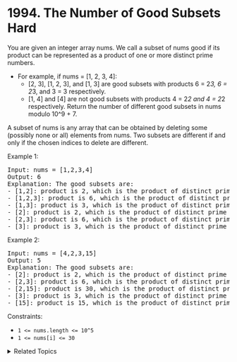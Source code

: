 # 1994. The Number of Good Subsets<br> Hard

You are given an integer array nums. We call a subset of nums good if its product can be represented as a product of one or more distinct prime numbers.

- For example, if nums = [1, 2, 3, 4]:
	- [2, 3], [1, 2, 3], and [1, 3] are good subsets with products 6 = 2*3, 6 = 2*3, and 3 = 3 respectively.
	- [1, 4] and [4] are not good subsets with products 4 = 2*2 and 4 = 2*2 respectively.
Return the number of different good subsets in nums modulo 10^9 + 7.

A subset of nums is any array that can be obtained by deleting some (possibly none or all) elements from nums. Two subsets are different if and only if the chosen indices to delete are different.

Example 1:

<pre>
Input: nums = [1,2,3,4]
Output: 6
Explanation: The good subsets are:
- [1,2]: product is 2, which is the product of distinct prime 2.
- [1,2,3]: product is 6, which is the product of distinct primes 2 and 3.
- [1,3]: product is 3, which is the product of distinct prime 3.
- [2]: product is 2, which is the product of distinct prime 2.
- [2,3]: product is 6, which is the product of distinct primes 2 and 3.
- [3]: product is 3, which is the product of distinct prime 3.
</pre>

Example 2:

<pre>
Input: nums = [4,2,3,15]
Output: 5
Explanation: The good subsets are:
- [2]: product is 2, which is the product of distinct prime 2.
- [2,3]: product is 6, which is the product of distinct primes 2 and 3.
- [2,15]: product is 30, which is the product of distinct primes 2, 3, and 5.
- [3]: product is 3, which is the product of distinct prime 3.
- [15]: product is 15, which is the product of distinct primes 3 and 5.
</pre>

Constraints:

- `1 <= nums.length <= 10^5`
- `1 <= nums[i] <= 30`

<details>

<summary> Related Topics </summary>

-   `Dynamic Programming`
-   `Bitmask`
-		`Math`

</details>